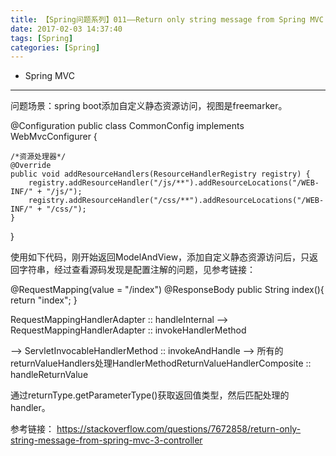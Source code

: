 ```yaml
---
title: 【Spring问题系列】011——Return only string message from Spring MVC 3 Controller
date: 2017-02-03 14:37:40
tags: [Spring]
categories: [Spring]
---
```

- Spring MVC
<!-- more -->

--------------------------------


问题场景：spring boot添加自定义静态资源访问，视图是freemarker。

@Configuration
public class CommonConfig implements WebMvcConfigurer {

    /*资源处理器*/
    @Override
    public void addResourceHandlers(ResourceHandlerRegistry registry) {
        registry.addResourceHandler("/js/**").addResourceLocations("/WEB-INF/" + "/js/");
        registry.addResourceHandler("/css/**").addResourceLocations("/WEB-INF/" + "/css/");
    }

}


使用如下代码，刚开始返回ModelAndView，添加自定义静态资源访问后，只返回字符串，经过查看源码发现是配置注解的问题，见参考链接：

@RequestMapping(value = "/index")
@ResponseBody
public String index(){
	return "index";
}


RequestMappingHandlerAdapter :: handleInternal --> RequestMappingHandlerAdapter :: invokeHandlerMethod

--> ServletInvocableHandlerMethod :: invokeAndHandle --> 所有的returnValueHandlers处理HandlerMethodReturnValueHandlerComposite :: handleReturnValue

通过returnType.getParameterType()获取返回值类型，然后匹配处理的handler。


参考链接：
https://stackoverflow.com/questions/7672858/return-only-string-message-from-spring-mvc-3-controller